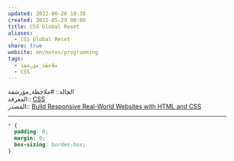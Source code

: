 ```yaml
---  
updated: 2022-06-20 19:38  
created: 2022-05-29 00:00  
title: CSS Global Reset  
aliases:  
  - CSS Global Reset  
share: true  
website: en/notes/programming  
tags:  
  - ملاحظة_مؤرشفة  
  - CSS  
---  
```

  
  
  
الحالة:: #ملاحظة_مؤرشفة  
المعرفة:: [CSS](CSS)  
المصدر:: [Build Responsive Real-World Websites with HTML and CSS](Build%20Responsive%20Real-World%20Websites%20with%20HTML%20and%20CSS)  
  
---  
  
```css  
* {  
  padding: 0;  
  margin: 0;  
  box-sizing: border-box;  
}  
```  

